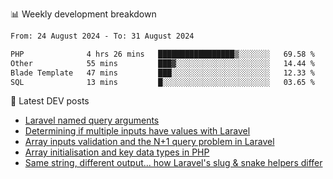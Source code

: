 📊 Weekly development breakdown
<!--START_SECTION:waka-->

```txt
From: 24 August 2024 - To: 31 August 2024

PHP              4 hrs 26 mins   █████████████████▒░░░░░░░   69.58 %
Other            55 mins         ███▓░░░░░░░░░░░░░░░░░░░░░   14.44 %
Blade Template   47 mins         ███░░░░░░░░░░░░░░░░░░░░░░   12.33 %
SQL              13 mins         █░░░░░░░░░░░░░░░░░░░░░░░░   03.65 %
```

<!--END_SECTION:waka-->

📕 Latest DEV posts
<!-- BLOG-POST-LIST:START -->
- [Laravel named query arguments](https://dev.to/michaelvickersuk/laravel-named-query-arguments-28kd)
- [Determining if multiple inputs have values with Laravel](https://dev.to/michaelvickersuk/determining-if-multiple-inputs-have-values-with-laravel-km6)
- [Array inputs validation and the N+1 query problem in Laravel](https://dev.to/michaelvickersuk/array-inputs-validation-and-the-n1-query-problem-in-laravel-2agb)
- [Array initialisation and key data types in PHP](https://dev.to/michaelvickersuk/array-initialisation-and-key-data-types-in-php-1e5b)
- [Same string, different output... how Laravel&#39;s slug &amp; snake helpers differ](https://dev.to/michaelvickersuk/same-string-different-output-how-laravels-slug-snake-helpers-differ-1ccj)
<!-- BLOG-POST-LIST:END -->
